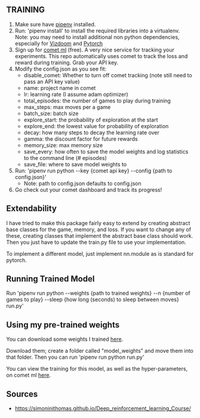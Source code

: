 ## TRAINING

1. Make sure have [pipenv](https://pipenv.readthedocs.io/en/latest/) installed.
2. Run: 'pipenv install' to install the required libraries into a virtualenv. Note: you may need to install additional
non python dependencies, especially for [Vizdoom](https://github.com/mwydmuch/ViZDoom/blob/master/doc/Building.md) 
and [Pytorch](https://pytorch.org/)
3. Sign up for [comet ml](https://www.comet.ml/) (free). A very nice service for tracking your experiments. This repo
automatically uses comet to track the loss and reward during training. Grab your API key.
4. Modify the config.json as you see fit:
    * disable_comet: Whether to turn off comet tracking (note still need to pass an API key value)
    * name: project name in comet
    * lr: learning rate (I assume adam optimizer)
    * total_episodes: the number of games to play during training
    * max_steps: max moves per a game
    * batch_size: batch size
    * explore_start: the probability of exploration at the start
    * explore_end: the lowest value for probability of exploration
    * decay: how many steps to decay the learning rate over
    * gamma: the discount factor for future rewards
    * memory_size: max memory size
    * save_every: how often to save the model weights and log statistics to the command line (# episodes)
    * save_file: where to save model weights to
5. Run: 'pipenv run python --key {comet api key} --config {path to config.json}'
    * Note: path to config.json defaults to config.json
6. Go check out your comet dashboard and track its progress!


## Extendability

I have tried to make this package fairly easy to extend by creating abstract base classes for the game, memory, 
and loss. If you want to change any of these, creating classes that implement the abstract base class should work.
Then you just have to update the train.py file to use your implementation.

To implement a different model, just implement nn.module as is standard for pytorch.

## Running Trained Model

Run 'pipenv run python --weights {path to trained weights} --n {number of games to play} --sleep {how long (seconds) to 
sleep between moves} run.py'

## Using my pre-trained weights

You can download some weights I trained [here](https://www.dropbox.com/s/uewrs6uya6qws9q/doom_dqn.state?dl=0).

Download them; create a folder called "model_weights" and move them into that folder. Then you can run 'pipenv run python run.py' 

You can view the training for this model, as well as the hyper-parameters, on comet ml [here](https://www.comet.ml/syrios/doom-deepq/2f58119e080c474b99b7421206b7591b/chart).

## Sources
* https://simoninithomas.github.io/Deep_reinforcement_learning_Course/


  

